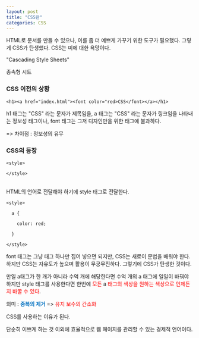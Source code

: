 ```yaml
---
layout: post
title: "CSS란"
categories: CSS
---
```


HTML로 문서를 만들 수 있으나, 이를 좀 더 예쁘게 가꾸기 위한 도구가 필요했다.
그렇게 CSS가 탄생했다. CSS는 미에 대한 욕망이다.

"Cascading Style Sheets"

종속형 시트

### CSS 이전의 상황

```
<h1><a href="index.html"><font color="red>CSS</font></a></h1>
```

h1 태그는 "CSS" 라는 문자가 제목임을,
a 태그는 "CSS" 라는 문자가 링크임을 나타내는 정보성 태그이나,
font 태그는 그저 디자인만을 위한 태그에 불과하다.

=> 차이점 : 정보성의 유무



### CSS의 등장

```
<style>

</style>
```
\
HTML의 언어로 전달해야 하기에 style 태그로 전달한다.


```
<style>

  a {

    color: red;

  }

</style>
```


font 태그는 그냥 태그 하나만 집어 넣으면 되지만,  CSS는 새로이 문법을 배워야 한다.
하지만 CSS는 자유도가 높으며 활용이 무궁무진하다.
그렇기에 CSS가 탄생한 것이다.

만일 a태그가 한 개가 아니라 수억 개에 해당한다면 수억 개의 a 태그에 일일이 바꿔야 하지만
style 태그를 사용한다면 한번에 <span style="color:rgb(255, 0, 0)">모든</span> a <span style="color:rgb(255, 0, 0)">태그의 색상을 원하는 색상으로 언제든지 바꿀 수 있다</span>.

의미 : **<span style="font-weight:bold; color:rgb(0, 112, 192)">중복의 제거</span>**
=> <span style="color:rgb(255, 0, 0)">유지 보수의 간소화</span>

CSS를 사용하는 이유가 된다.

단순히 이쁘게 하는 것 이외에 효율적으로 웹 페이지를 관리할 수 있는 경제적 언어이다.

